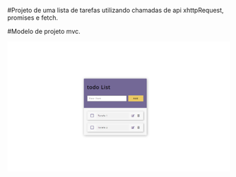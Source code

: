 #Projeto de uma lista de tarefas utilizando chamadas de api xhttpRequest, promises e fetch.

#Modelo de projeto mvc.

<img src="todolist.png" alt="">

